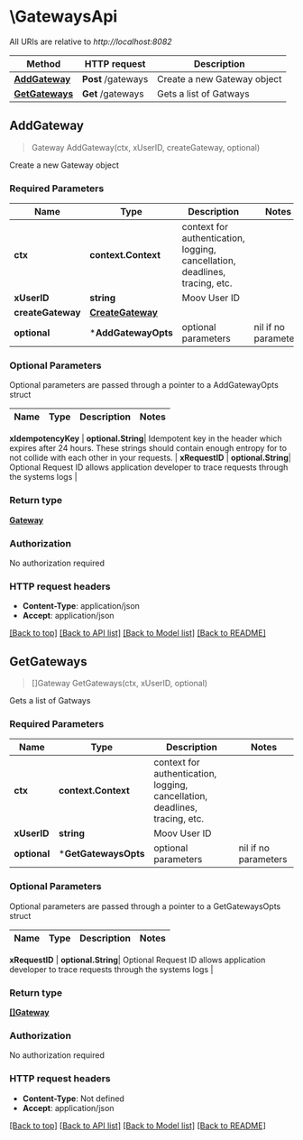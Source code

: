 # \GatewaysApi

All URIs are relative to *http://localhost:8082*

Method | HTTP request | Description
------------- | ------------- | -------------
[**AddGateway**](GatewaysApi.md#AddGateway) | **Post** /gateways | Create a new Gateway object
[**GetGateways**](GatewaysApi.md#GetGateways) | **Get** /gateways | Gets a list of Gatways



## AddGateway

> Gateway AddGateway(ctx, xUserID, createGateway, optional)

Create a new Gateway object

### Required Parameters


Name | Type | Description  | Notes
------------- | ------------- | ------------- | -------------
**ctx** | **context.Context** | context for authentication, logging, cancellation, deadlines, tracing, etc.
**xUserID** | **string**| Moov User ID | 
**createGateway** | [**CreateGateway**](CreateGateway.md)|  | 
 **optional** | ***AddGatewayOpts** | optional parameters | nil if no parameters

### Optional Parameters

Optional parameters are passed through a pointer to a AddGatewayOpts struct


Name | Type | Description  | Notes
------------- | ------------- | ------------- | -------------


 **xIdempotencyKey** | **optional.String**| Idempotent key in the header which expires after 24 hours. These strings should contain enough entropy for to not collide with each other in your requests. | 
 **xRequestID** | **optional.String**| Optional Request ID allows application developer to trace requests through the systems logs | 

### Return type

[**Gateway**](Gateway.md)

### Authorization

No authorization required

### HTTP request headers

- **Content-Type**: application/json
- **Accept**: application/json

[[Back to top]](#) [[Back to API list]](../README.md#documentation-for-api-endpoints)
[[Back to Model list]](../README.md#documentation-for-models)
[[Back to README]](../README.md)


## GetGateways

> []Gateway GetGateways(ctx, xUserID, optional)

Gets a list of Gatways

### Required Parameters


Name | Type | Description  | Notes
------------- | ------------- | ------------- | -------------
**ctx** | **context.Context** | context for authentication, logging, cancellation, deadlines, tracing, etc.
**xUserID** | **string**| Moov User ID | 
 **optional** | ***GetGatewaysOpts** | optional parameters | nil if no parameters

### Optional Parameters

Optional parameters are passed through a pointer to a GetGatewaysOpts struct


Name | Type | Description  | Notes
------------- | ------------- | ------------- | -------------

 **xRequestID** | **optional.String**| Optional Request ID allows application developer to trace requests through the systems logs | 

### Return type

[**[]Gateway**](Gateway.md)

### Authorization

No authorization required

### HTTP request headers

- **Content-Type**: Not defined
- **Accept**: application/json

[[Back to top]](#) [[Back to API list]](../README.md#documentation-for-api-endpoints)
[[Back to Model list]](../README.md#documentation-for-models)
[[Back to README]](../README.md)

